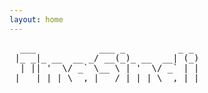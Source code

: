 ```yaml
---
layout: home
---
```

<pre>
  ___            ___ _          _ _ 
 |_ _|_ __  __ _/ __(_)_ __  __| (_)
  | || '  \/ _` \__ \ | '  \/ _` | |
 |___|_|_|_\__,_|___/_|_|_|_\__,_|_|                                        
</pre>
